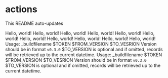 # actions

This README auto-updates

<!-- Below this line this file is autogenerated -->

Hello, world!
Hello, world!
Hello, world!
Hello, world!
Hello, world!
Hello, world!
Hello, world!
Hello, world!
Hello, world!
Hello, world!
Hello, world!
Usage: _buildfilename $TOKEN $FROM_VERSION $TO_VESRION 
Version should be in format `v0.3.0` 
 $TO_VERSION is optional and if omitted, records will be retrieved up to the current datetime.
Usage: _buildfilename $TOKEN $FROM_VERSION $TO_VESRION 
Version should be in format `v0.3.0` 
 $TO_VERSION is optional and if omitted, records will be retrieved up to the current datetime.
